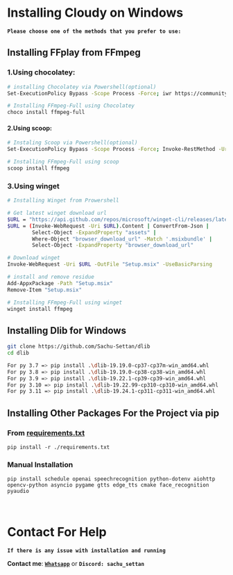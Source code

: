# **Installing Cloudy on Windows**

**`Please choose one of the methods that you prefer to use:`**

## **Installing FFplay from FFmpeg**

### **1.Using chocolatey:**

```bash
# installing Chocolatey via Powershell(optional)
Set-ExecutionPolicy Bypass -Scope Process -Force; iwr https://community.chocolatey.org/install.ps1 -UseBasicParsing | iex

# Installing FFmpeg-Full using Chocolatey
choco install ffmpeg-full 
```
#### **2.Using scoop:**

```bash
# Instaling Scoop via Powershell(optional)
Set-ExecutionPolicy Bypass -Scope Process -Force; Invoke-RestMethod -Uri https://get.scoop.sh | Invoke-Expression

# Installing FFmpeg-Full using scoop
scoop install ffmpeg
```

### **3.Using winget**

```bash
# Installing Winget from Prowershell  

# Get latest winget download url
$URL = "https://api.github.com/repos/microsoft/winget-cli/releases/latest"
$URL = (Invoke-WebRequest -Uri $URL).Content | ConvertFrom-Json |
        Select-Object -ExpandProperty "assets" |
        Where-Object "browser_download_url" -Match '.msixbundle' |
        Select-Object -ExpandProperty "browser_download_url"

# Download winget
Invoke-WebRequest -Uri $URL -OutFile "Setup.msix" -UseBasicParsing

# install and remove residue
Add-AppxPackage -Path "Setup.msix"
Remove-Item "Setup.msix"

# Installing FFmpeg-Full using winget
winget install ffmpeg
```

## **Installing Dlib for Windows**

```bash
git clone https://github.com/Sachu-Settan/dlib
cd dlib

For py 3.7 => pip install .\dlib-19.19.0-cp37-cp37m-win_amd64.whl 
For py 3.8 => pip install .\dlib-19.19.0-cp38-cp38-win_amd64.whl   
For py 3.9 => pip install .\dlib-19.22.1-cp39-cp39-win_amd64.whl   
For py 3.10 => pip install .\dlib-19.22.99-cp310-cp310-win_amd64.whl
For py 3.11 => pip install .\dlib-19.24.1-cp311-cp311-win_amd64.whl 
```

## **Installing Other Packages For the Project via pip**

### **From [requirements.txt](requirements.txt)**

```
pip install -r ./requirements.txt
```

### **Manual Installation**

```
pip install schedule openai speechrecognition python-dotenv aiohttp opencv-python asyncio pygame gtts edge_tts cmake face_recognition pyaudio
```
<br>

# Contact For Help
**`If there is any issue with installation and running`**

**Contact me**: [**`Whatsapp`**](https://wa.me/+919744933034) or **`Discord: sachu_settan`**